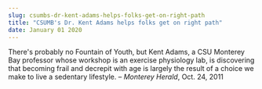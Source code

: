 ```yaml
---
slug: csumbs-dr-kent-adams-helps-folks-get-on-right-path
title: "CSUMB's Dr. Kent Adams helps folks get on right path"
date: January 01 2020
---
```


<p>There's probably no Fountain of Youth, but Kent Adams, a CSU Monterey Bay professor whose workshop is an exercise physiology lab, is discovering that becoming frail and decrepit with age is largely the result of a choice we make to live a sedentary lifestyle. – <em>Monterey Herald</em>, Oct. 24, 2011
</p>
